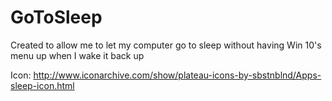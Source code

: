 # GoToSleep

Created to allow me to let my computer go to sleep without having Win 10's menu up when I wake it back up

Icon: http://www.iconarchive.com/show/plateau-icons-by-sbstnblnd/Apps-sleep-icon.html
